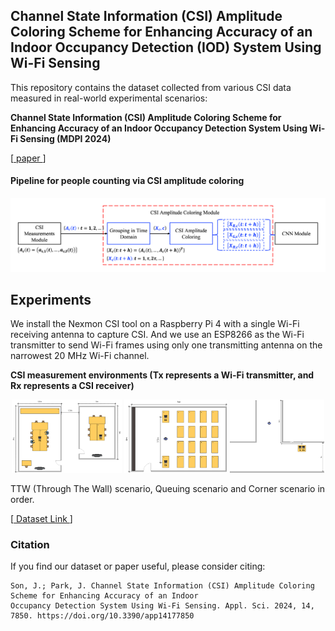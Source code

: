 ## Channel State Information (CSI) Amplitude Coloring Scheme for Enhancing Accuracy of an Indoor Occupancy Detection (IOD) System Using Wi-Fi Sensing

This repository contains the dataset collected from various CSI data measured in real-world experimental scenarios:

**Channel State Information (CSI) Amplitude Coloring Scheme for Enhancing Accuracy of an Indoor Occupancy Detection System Using Wi-Fi Sensing (MDPI 2024)**

\[[ paper ](https://www.mdpi.com/2076-3417/14/17/7850)\]

#### Pipeline for people counting via CSI amplitude coloring
<p align="center">
<img src="source/Pipeline.png">
</p>


## Experiments

We install the Nexmon CSI tool on a Raspberry Pi 4 with a single Wi-Fi receiving antenna to capture CSI. And we use an ESP8266 as the Wi-Fi transmitter to send Wi-Fi frames using only one transmitting antenna on the narrowest 20 MHz Wi-Fi channel.

**CSI measurement environments (Tx represents a Wi-Fi transmitter, and Rx represents a CSI receiver)**  
<p align="center">
<img src="source/TTW.png" width="34.9%"/>
<img src="source/Queuing.png" width="32.7%"/> 
<img src="source/Corner.png" width="30%"/> 
</p>


TTW (Through The Wall) scenario, Queuing scenario and Corner scenario in order.

\[[ Dataset Link ](https://drive.google.com/drive/folders/1nuNCuEYBVw-IanSwzL8woF30ZmWEahqG?usp=sharing)\]

### Citation
If you find our dataset or paper useful, please consider citing:
```
Son, J.; Park, J. Channel State Information (CSI) Amplitude Coloring Scheme for Enhancing Accuracy of an Indoor
Occupancy Detection System Using Wi-Fi Sensing. Appl. Sci. 2024, 14, 7850. https://doi.org/10.3390/app14177850
```
